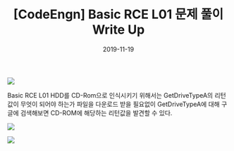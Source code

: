 ﻿---
layout: post
title:  "[CodeEngn] Basic RCE L01 문제 풀이 Write Up"
date:   2019-11-19
sitemap :
changfreq : daily
priority : 1.0
categories: [reversing,writeup]
---

![](https://img1.daumcdn.net/thumb/R1280x0/?scode=mtistory2&fname=https%3A%2F%2Fk.kakaocdn.net%2Fdn%2FUBBNt%2FbtqzPu8QDmD%2FU6JPx9Y3AaS8WjnPtV3Rl0%2Fimg.png)

Basic RCE L01
HDD를 CD-Rom으로 인식시키기 위해서는 GetDriveTypeA의 리턴값이 무엇이 되어야 하는가
파일을 다운로드 받을 필요없이 GetDriveTypeA에 대해 구글에 검색해보면
CD-ROM에 해당하는 리턴값을 발견할 수 있다.

![](https://img1.daumcdn.net/thumb/R1280x0/?scode=mtistory2&fname=https%3A%2F%2Fk.kakaocdn.net%2Fdn%2FomPI8%2FbtqzRMN1jDI%2FUYE0mWuShWHHIKQksnjG01%2Fimg.png)

![](https://img1.daumcdn.net/thumb/R1280x0/?scode=mtistory2&fname=https%3A%2F%2Fk.kakaocdn.net%2Fdn%2Fb28PHE%2FbtqzTDo2ve0%2FZw8PtS9uWeSP00kYh1jdW0%2Fimg.png)